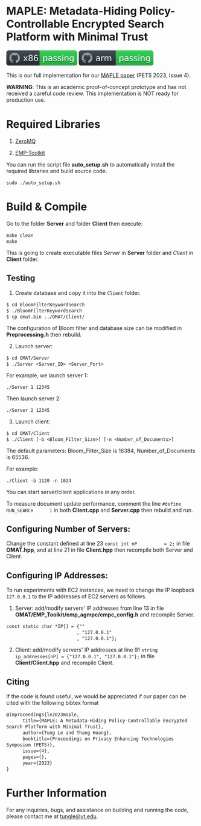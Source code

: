 # MAPLE: Metadata-Hiding Policy-Controllable Encrypted Search Platform with Minimal Trust

![x86](https://github.com/vt-asaplab/MAPLE/blob/main/OMAT/EMP_Toolkit/emp-tool/utils/workflows/x86/badge.svg)
![arm](https://github.com/vt-asaplab/MAPLE/blob/main/OMAT/EMP_Toolkit/emp-tool/utils/workflows/arm/badge.svg)

This is our full implementation for our [MAPLE paper](https://petsymposium.org/2023/files/papers/issue4/popets-2023-0105.pdf) (PETS 2023, Issue 4).

**WARNING**: This is an academic proof-of-concept prototype and has not received a careful code review. This implementation is NOT ready for production use.

# Required Libraries

1. [ZeroMQ](https://github.com/zeromq/cppzmq/releases/tag/v4.8.1)

2. [EMP-Toolkit](https://github.com/emp-toolkit/emp-agmpc)

You can run the script file **auto_setup.sh** to automatically install the required libraries and build source code. 
```
sudo ./auto_setup.sh
```

# Build & Compile

Go to the folder **Server** and folder **Client** then execute:
``` 
make clean
make
```
This is going to create executable files *Server* in **Server** folder and *Client* in **Client** folder.

## Testing
1. Create database and copy it into the ``Client`` folder.
```
$ cd BloomFilterKeywordSearch
$ ./BloomFilterKeywordSearch
$ cp omat.bin ../OMAT/Client/
```
The configuration of Bloom filter and database size can be modified in **Preprocessing.h** then rebuild. 

2. Launch server:
```
$ cd OMAT/Server
$ ./Server <Server_ID> <Server_Port> 
```

For example, we launch server 1:
```
./Server 1 12345
```
Then launch server 2:
```
./Server 2 12345
```

3. Launch client:
```
$ cd OMAT/Client
$ ./Client [-b <Bloom_Filter_Size>] [-n <Number_of_Documents>]
```

The default parameters: Bloom_Filter_Size is 16384, Number_of_Documents is 65536. 

For example: 
```
./Client -b 1120 -n 1024
```

You can start server/client applications in any order.

To measure document update performance, comment the line ``#define RUN_SEARCH      1`` in both **Client.cpp** and **Server.cpp** then rebuild and run. 

## Configuring Number of Servers:
Change the constant defined at line 23 ``const int nP          = 2;`` in file **OMAT.hpp**, and at line 21 in file **Client.hpp** then recompile both Server and Client.

## Configuring IP Addresses:
To run experiments with EC2 instances, we need to change the IP loopback ```127.0.0.1``` to the IP addresses of EC2 servers as follows. 

1. Server: add/modify servers' IP addresses from line 13 in file **OMAT/EMP_Toolkit/emp_agmpc/cmpc_config.h** and recompile Server.
```
const static char *IP[] = {""
                          , "127.0.0.1"
                          , "127.0.0.1"}; 
```

2. Client: add/modify servers' IP addresses at line 91 ``string ip_addresses[nP] = {"127.0.0.1", "127.0.0.1"};`` in file **Client/Client.hpp** and recompile Client.
   
## Citing

If the code is found useful, we would be appreciated if our paper can be cited with the following bibtex format 

```
@inproceedings{le2023maple,
      title={MAPLE: A Metadata-Hiding Policy-Controllable Encrypted Search Platform with Minimal Trust},
      author={Tung Le and Thang Hoang},
      booktitle={Proceedings on Privacy Enhancing Technologies Symposium (PETS)},
      issue={4},
      pages={},
      year={2023}
}
```

# Further Information
For any inquiries, bugs, and assistance on building and running the code, please contact me at [tungle@vt.edu](mailto:tungle@vt.edu?Subject=[PORLA]%20Inquiry).

